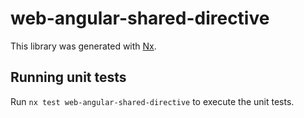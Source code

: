 # web-angular-shared-directive

This library was generated with [Nx](https://nx.dev).

## Running unit tests

Run `nx test web-angular-shared-directive` to execute the unit tests.
